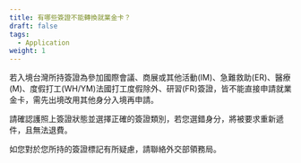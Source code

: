 ```yaml
---
title: 有哪些簽證不能轉換就業金卡？
draft: false
tags:
  - Application
weight: 1
---
```

若入境台灣所持簽證為參加國際會議、商展或其他活動(IM)、急難救助(ER)、醫療(M)、度假打工(WH/YM)法國打工度假除外、研習(FR)簽證，皆不能直接申請就業金卡，需先出境改用其他身分入境再申請。

請確認護照上簽證狀態並選擇正確的簽證類別，若您選錯身分，將被要求重新遞件，且無法退費。

如您對於您所持的簽證標記有所疑慮，請聯絡外交部領務局。